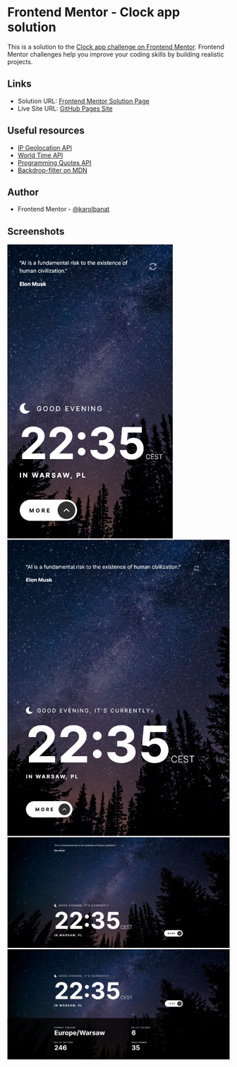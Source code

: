 # Frontend Mentor - Clock app solution

This is a solution to the [Clock app challenge on Frontend Mentor](https://www.frontendmentor.io/challenges/clock-app-LMFaxFwrM). Frontend Mentor challenges help you improve your coding skills by building realistic projects.

## Links

- Solution URL: [Frontend Mentor Solution Page](https://your-solution-url.com)
- Live Site URL: [GitHub Pages Site](https://your-live-site-url.com)

## Useful resources

- [IP Geolocation API](https://freegeoip.app/)
- [World Time API](http://worldtimeapi.org/)
- [Programming Quotes API](https://programming-quotes-api.herokuapp.com/)
- [Backdrop-filter on MDN](https://developer.mozilla.org/en-US/docs/Web/CSS/backdrop-filter)

## Author

- Frontend Mentor - [@karolbanat](https://www.frontendmentor.io/profile/karolbanat)

## Screenshots

![](./screenshots/screenshot-mobile.png)
![](./screenshots/screenshot-tablet.png)
![](./screenshots/screenshot-desktop.png)
![](./screenshots/screenshot-desktop-details.png)
